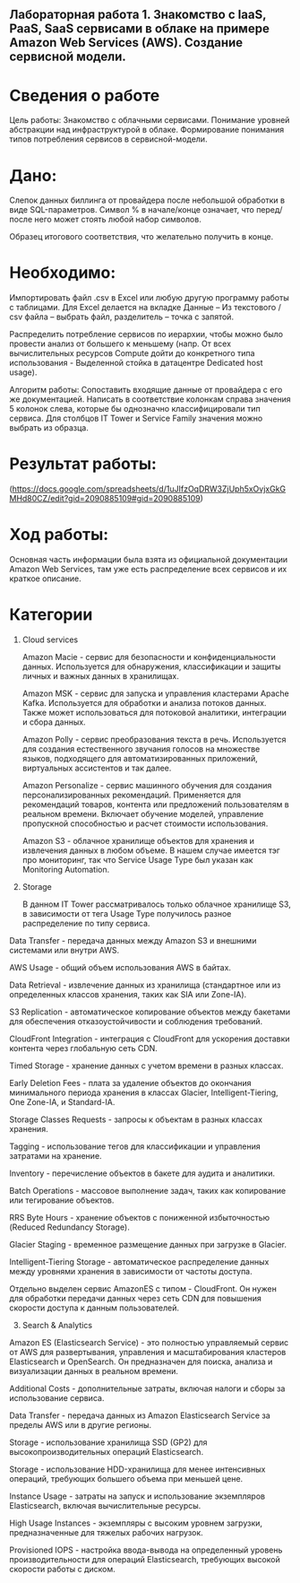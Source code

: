 ## Лабораторная работа 1. Знакомство с IaaS, PaaS, SaaS сервисами в облаке на примере Amazon Web Services (AWS). Создание сервисной модели.
# Сведения о работе

Цель работы: Знакомство с облачными сервисами. Понимание уровней абстракции над инфраструктурой в облаке. Формирование понимания типов потребления сервисов в сервисной-модели.

# Дано:

Слепок данных биллинга от провайдера после небольшой обработки в виде SQL-параметров. Символ % в начале/конце означает, что перед/после него может стоять любой набор символов.

Образец итогового соответствия, что желательно получить в конце.
# Необходимо:

Импортировать файл .csv в Excel или любую другую программу работы с таблицами. Для Excel делается на вкладке Данные – Из текстового / csv файла – выбрать файл, разделитель – точка с запятой.

Распределить потребление сервисов по иерархии, чтобы можно было провести анализ от большего к меньшему (напр. От всех вычислительных ресурсов Compute дойти до конкретного типа использования - Выделенной стойка в датацентре Dedicated host usage).

Алгоритм работы: Сопоставить входящие данные от провайдера с его же документацией. Написать в соответствие колонкам справа значения 5 колонок слева, которые бы однозначно классифицировали тип сервиса. Для столбцов IT Tower и Service Family значения можно выбрать из образца.

# Результат работы: 
(https://docs.google.com/spreadsheets/d/1uJIfzOqDRW3ZjUph5xOvjxGkGMHd80CZ/edit?gid=2090885109#gid=2090885109)

# Ход работы:
Основная часть информации была взята из официальной документации Amazon Web Services, там уже есть распределение всех сервисов и их краткое описание.

# Категории

1. Cloud services
   
   Amazon Macie - сервис для безопасности и конфиденциальности данных. Используется для обнаружения, классификации и защиты личных и важных данных в хранилищах.
   
   Amazon MSK - сервис для запуска и управления кластерами Apache Kafka. Используется для обработки и анализа потоков данных. Также может использоваться для потоковой аналитики, интеграции и сбора данных.
   
   Amazon Polly - сервис преобразования текста в речь. Используется для создания естественного звучания голосов на множестве языков, подходящего для автоматизированных приложений, виртуальных ассистентов и так далее.
   
   Amazon Personalize - сервис машинного обучения для создания персонализированных рекомендаций. Применяется для рекомендаций товаров, контента или предложений пользователям в реальном времени. Включает обучение моделей, управление пропускной способностью и расчет стоимости использования.

   Amazon S3 -  облачное хранилище объектов для хранения и извлечения данных в любом объеме. В нашем случае имеется тэг про мониторинг, так что Service Usage Type был указан как Monitoring Automation.

2. Storage
   
   В данном IT Tower рассматривалось только облачное хранилище S3, в зависимости от тега Usage Type получилось разное распределение по типу сервиса.
   
Data Transfer - передача данных между Amazon S3 и внешними системами или внутри AWS.

AWS Usage - общий объем использования AWS в байтах.

Data Retrieval - извлечение данных из хранилища (стандартное или из определенных классов 
хранения, таких как SIA или Zone-IA).

S3 Replication - автоматическое копирование объектов между бакетами для обеспечения отказоустойчивости и соблюдения требований.

CloudFront Integration - интеграция с CloudFront для ускорения доставки контента через глобальную сеть CDN.

Timed Storage - хранение данных с учетом времени в разных классах.

Early Deletion Fees - плата за удаление объектов до окончания минимального периода хранения в классах Glacier, Intelligent-Tiering, One Zone-IA, и Standard-IA.

Storage Classes Requests - запросы к объектам в разных классах хранения.

Tagging - использование тегов для классификации и управления затратами на хранение.

Inventory - перечисление объектов в бакете для аудита и аналитики.

Batch Operations - массовое выполнение задач, таких как копирование или тегирование объектов.

RRS Byte Hours - хранение объектов с пониженной избыточностью (Reduced Redundancy Storage).

Glacier Staging - временное размещение данных при загрузке в Glacier.

Intelligent-Tiering Storage - автоматическое распределение данных между уровнями хранения в зависимости от частоты доступа.

Отдельно выделен сервис AmazonES с типом - CloudFront. Он нужен для обработки передачи данных через сеть CDN для повышения скорости доступа к данным пользователей.

3. Search & Analytics

Amazon ES (Elasticsearch Service) - это полностью управляемый сервис от AWS для развертывания, управления и масштабирования кластеров Elasticsearch и OpenSearch. Он предназначен для поиска, анализа и визуализации данных в реальном времени.

Additional Costs - дополнительные затраты, включая налоги и сборы за использование сервиса.

Data Transfer - передача данных из Amazon Elasticsearch Service за пределы AWS или в другие регионы.

Storage - использование хранилища SSD (GP2) для высокопроизводительных операций Elasticsearch.

Storage - использование HDD-хранилища для менее интенсивных операций, требующих большего объема при меньшей цене.

Instance Usage - затраты на запуск и использование экземпляров Elasticsearch, включая вычислительные ресурсы.

High Usage Instances - экземпляры с высоким уровнем загрузки, предназначенные для тяжелых рабочих нагрузок.

Provisioned IOPS - настройка ввода-вывода на определенный уровень производительности для операций Elasticsearch, требующих высокой скорости работы с диском.












   
